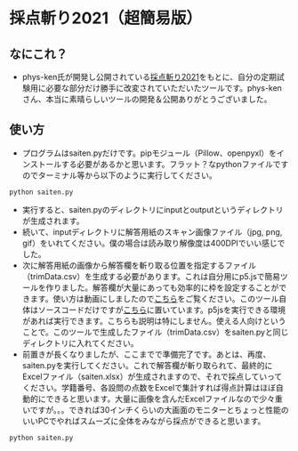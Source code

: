 # 採点斬り2021（超簡易版）

## なにこれ？
- phys-ken氏が開発し公開されている[採点斬り2021](https://phys-ken.github.io/saitenGiri2021/)をもとに、自分の定期試験用に必要な部分だけ勝手に改変されていただいたツールです。phys-kenさん、本当に素晴らしいツールの開発＆公開ありがとうございました。

## 使い方
- プログラムはsaiten.pyだけです。pipモジュール（Pillow、openpyxl）をインストールする必要があるかと思います。フラット？なpythonファイルですのでターミナル等から以下のように実行してください。
```
python saiten.py
```
- 実行すると、saiten.pyのディレクトリにinputとoutputというディレクトリが生成されます。
- 続いて、inputディレクトリに解答用紙のスキャン画像ファイル（jpg, png, gif）をいれてください。僕の場合は読み取り解像度は400DPIでいい感じでした。
- 次に解答用紙の画像から解答欄を斬り取る位置を指定するファイル（trimData.csv）を生成する必要があります。これは自分用にp5.jsで簡易ツールを作りました。解答欄が大量にあっても効率的に枠を設定することができます。使い方は動画にしましたので[こちら](https://youtu.be/k6i8D-YMjyk)をご覧ください。このツール自体はソースコードだけですが[こちら](https://editor.p5js.org/ke_takahashi/sketches/j7l-4Eb6l)に置いています。p5jsを実行できる環境があれば実行できます。こちらも説明は特にしません。使える人向けということで。このツールで生成したファイル（trimData.csv）をsaiten.pyと同じディレクトリに入れてください。
- 前置きが長くなりましたが、ここまでで準備完了です。あとは、再度、saiten.pyを実行してください。これで解答欄が斬り取られて、最終的にExcelファイル（saiten.xlsx）が生成されますので、それで採点していってください。学籍番号、各設問の点数をExcelで集計すれば得点計算はほぼ自動的にできると思います。大量に画像を含んだExcelファイルなので少々重いですが。。。できれば30インチくらいの大画面のモニターとちょっと性能のいいPCでやればスムーズに全体をみながら採点ができると思います。
```
python saiten.py
```

